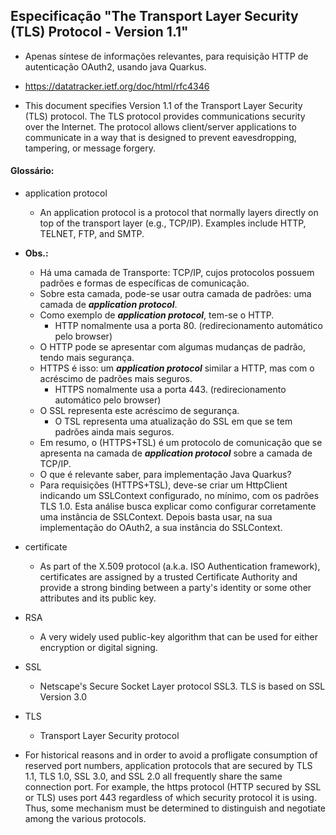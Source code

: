 ## Especificação "The Transport Layer Security (TLS) Protocol - Version 1.1"
- Apenas síntese de informações relevantes, para requisição HTTP de autenticação OAuth2, usando java Quarkus.
- https://datatracker.ietf.org/doc/html/rfc4346

- This document specifies Version 1.1 of the Transport Layer Security (TLS) protocol.  The TLS protocol provides communications security over the Internet.  The protocol allows client/server applications to communicate in a way that is designed to prevent eavesdropping, tampering, or message forgery.

#### Glossário:
- application protocol
  - An application protocol is a protocol that normally layers directly on top of the transport layer (e.g., TCP/IP).  Examples include HTTP, TELNET, FTP, and SMTP. 
- **Obs.:** 
  - Há uma camada de Transporte: TCP/IP, cujos protocolos possuem padrões e formas de específicas de comunicação.
  - Sobre esta camada, pode-se usar outra camada de padrões: uma camada de ***application protocol***.
  - Como exemplo de ***application protocol***, tem-se o HTTP. 
    - HTTP nomalmente usa a porta 80. (redirecionamento automático pelo browser)
  - O HTTP pode se apresentar com algumas mudanças de padrão, tendo mais segurança.
  - HTTPS é isso: um ***application protocol*** similar a HTTP, mas com o acréscimo de padrões mais seguros.
    - HTTPS nomalmente usa a porta 443. (redirecionamento automático pelo browser)
  - O SSL representa este acréscimo de segurança.
    - O TSL representa uma atualização do SSL em que se tem padrões ainda mais seguros.
  - Em resumo, o (HTTPS+TSL) é um protocolo de comunicação que se apresenta na camada de ***application protocol*** sobre a camada de TCP/IP.
  -  O que é relevante saber, para implementação Java Quarkus?
    - Para requisições (HTTPS+TSL), deve-se criar um HttpClient indicando um SSLContext configurado, no mínimo, com os padrões TLS 1.0. Esta análise busca explicar como configurar corretamente uma instância de SSLContext. Depois basta usar, na sua implementação do OAuth2, a sua instância do SSLContext.
- certificate
  - As part of the X.509 protocol (a.k.a. ISO Authentication framework), certificates are assigned by a trusted Certificate Authority and provide a strong binding between a party's identity or some other attributes and its public key.
- RSA
  - A very widely used public-key algorithm that can be used for either encryption or digital signing.
- SSL
  - Netscape's Secure Socket Layer protocol SSL3. TLS is based on SSL Version 3.0
- TLS
  - Transport Layer Security protocol

- For historical reasons and in order to avoid a profligate consumption of reserved port numbers, application protocols that are secured by TLS 1.1, TLS 1.0, SSL 3.0, and SSL 2.0 all frequently share the same connection port.  For example, the https protocol (HTTP secured by SSL or TLS) uses port 443 regardless of which security protocol it is using.  Thus, some mechanism must be determined to distinguish and negotiate among the various protocols.
